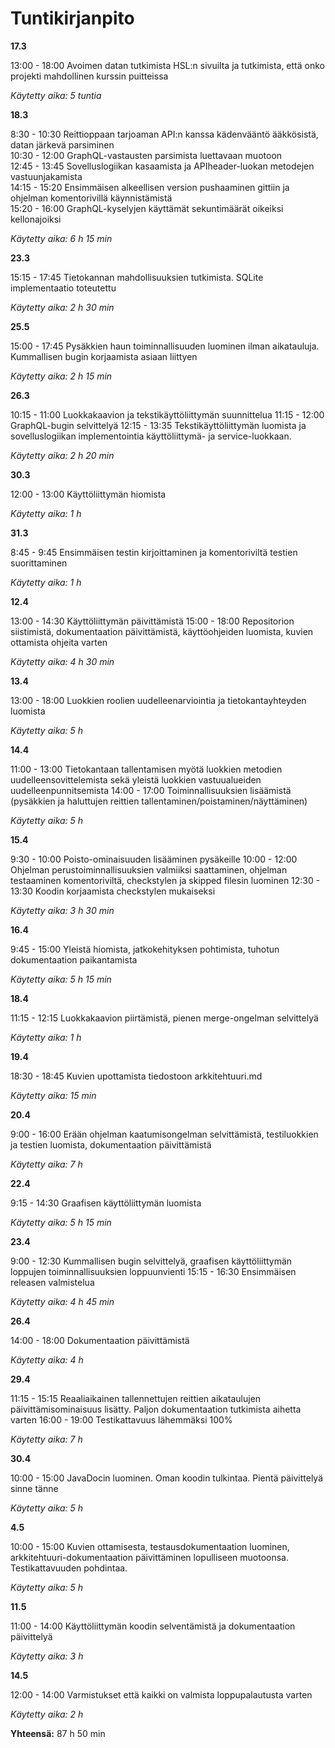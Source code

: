 # Tuntikirjanpito 

**17.3**

13:00 - 18:00 Avoimen datan tutkimista HSL:n sivuilta ja tutkimista, että onko projekti mahdollinen kurssin puitteissa 

*Käytetty aika: 5 tuntia* 

**18.3**

8:30 - 10:30 Reittioppaan tarjoaman API:n kanssa kädenvääntö ääkkösistä, datan järkevä parsiminen  
10:30 - 12:00 GraphQL-vastausten parsimista luettavaan muotoon  
12:45 - 13:45 Sovelluslogiikan kasaamista ja APIheader-luokan metodejen vastuunjakamista  
14:15 - 15:20 Ensimmäisen alkeellisen version pushaaminen gittiin ja ohjelman komentorivillä käynnistämistä  
15:20 - 16:00 GraphQL-kyselyjen käyttämät sekuntimäärät oikeiksi kellonajoiksi  

*Käytetty aika: 6 h 15 min*

**23.3**

15:15 - 17:45 Tietokannan mahdollisuuksien tutkimista. SQLite implementaatio toteutettu  

*Käytetty aika: 2 h 30 min*  

**25.5**

15:00 - 17:45 Pysäkkien haun toiminnallisuuden luominen ilman aikatauluja. Kummallisen bugin korjaamista asiaan liittyen  

*Käytetty aika: 2 h 15 min*  

**26.3**

10:15 - 11:00 Luokkakaavion ja tekstikäyttöliittymän suunnittelua
11:15 - 12:00 GraphQL-bugin selvittelyä
12:15 - 13:35 Tekstikäyttöliittymän luomista ja sovelluslogiikan implementointia käyttöliittymä- ja service-luokkaan. 

*Käytetty aika: 2 h 20 min*

**30.3** 

12:00 - 13:00 Käyttöliittymän hiomista

*Käytetty aika: 1 h*

**31.3**

8:45 - 9:45 Ensimmäisen testin kirjoittaminen ja komentoriviltä testien suorittaminen

*Käytetty aika: 1 h* 

**12.4**

13:00 - 14:30 Käyttöliittymän päivittämistä
15:00 - 18:00 Repositorion siistimistä, dokumentaation päivittämistä, käyttöohjeiden luomista, kuvien ottamista ohjeita varten 

*Käytetty aika: 4 h 30 min* 

**13.4** 

13:00 - 18:00 Luokkien roolien uudelleenarviointia ja tietokantayhteyden luomista 

*Käytetty aika: 5 h* 

**14.4**

11:00 - 13:00 Tietokantaan tallentamisen myötä luokkien metodien uudelleensovittelemista sekä yleistä luokkien vastuualueiden uudelleenpunnitsemista 
14:00 - 17:00 Toiminnallisuuksien lisäämistä (pysäkkien ja haluttujen reittien tallentaminen/poistaminen/näyttäminen) 

*Käytetty aika: 5 h* 

**15.4** 

9:30 - 10:00 Poisto-ominaisuuden lisääminen pysäkeille 
10:00 - 12:00 Ohjelman perustoiminnallisuuksien valmiiksi saattaminen, ohjelman testaaminen komentoriviltä, checkstylen ja skipped filesin luominen 
12:30 - 13:30 Koodin korjaamista checkstylen mukaiseksi 

*Käytetty aika: 3 h 30 min* 

**16.4**

9:45 - 15:00 Yleistä hiomista, jatkokehityksen pohtimista, tuhotun dokumentaation paikantamista 

*Käytetty aika: 5 h 15 min*

**18.4**

11:15 - 12:15 Luokkakaavion piirtämistä, pienen merge-ongelman selvittelyä 

*Käytetty aika: 1 h*

**19.4** 

18:30 - 18:45 Kuvien upottamista tiedostoon arkkitehtuuri.md 

*Käytetty aika: 15 min*

**20.4**

9:00 - 16:00 Erään ohjelman kaatumisongelman selvittämistä, testiluokkien ja testien luomista, dokumentaation päivittämistä 

*Käytetty aika: 7 h* 

**22.4** 
 
9:15 - 14:30 Graafisen käyttöliittymän luomista 

*Käytetty aika: 5 h 15 min* 

**23.4** 
 
9:00 - 12:30 Kummallisen bugin selvittelyä, graafisen käyttöliittymän loppujen toiminnallisuuksien loppuunvienti 
15:15 - 16:30 Ensimmäisen releasen valmistelua 

*Käytetty aika: 4 h 45 min*

**26.4**

14:00 - 18:00 Dokumentaation päivittämistä 

*Käytetty aika: 4 h*
  
**29.4** 

11:15 - 15:15 Reaaliaikainen tallennettujen reittien aikataulujen päivittämisominaisuus lisätty. Paljon dokumentaation tutkimista aihetta varten 
16:00 - 19:00 Testikattavuus lähemmäksi 100%

*Käytetty aika: 7 h*

**30.4** 

10:00 - 15:00 JavaDocin luominen. Oman koodin tulkintaa. Pientä päivittelyä sinne tänne 

*Käytetty aika: 5 h* 

**4.5** 

10:00 - 15:00 Kuvien ottamisesta, testausdokumentaation luominen, arkkitehtuuri-dokumentaation päivittäminen 
lopulliseen muotoonsa. Testikattavuuden pohdintaa. 

*Käytetty aika: 5 h*

**11.5** 

11:00 - 14:00 Käyttöliittymän koodin selventämistä ja dokumentaation päivittelyä

*Käytetty aika: 3 h*

**14.5** 

12:00 - 14:00 Varmistukset että kaikki on valmista loppupalautusta varten

*Käytetty aika: 2 h* 


**Yhteensä:** 87 h 50 min
